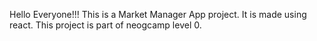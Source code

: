 Hello Everyone!!!
This is a Market Manager App project. It is made using react. This project is part of neogcamp level 0.
